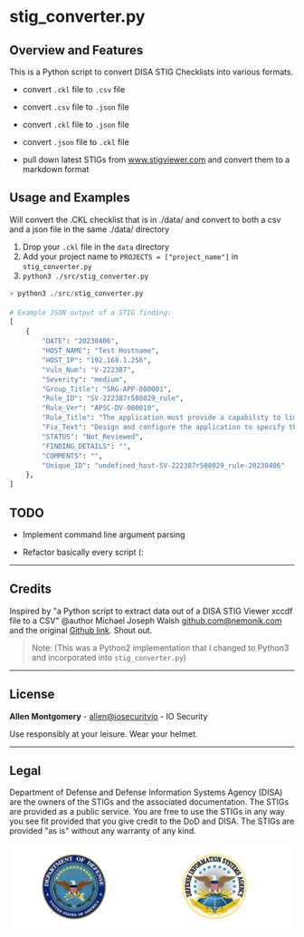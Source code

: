 # stig_converter.py

## Overview and Features

This is a Python script to convert DISA STIG Checklists into various formats.

- convert `.ckl` file to `.csv` file

- convert `.csv` file to `.json` file

- convert `.ckl` file to `.json` file

- convert `.json` file to `.ckl` file

- pull down latest STIGs from www.stigviewer.com and convert them to a markdown format

## Usage and Examples

Will convert the .CKL checklist that is in ./data/ and convert to both a csv and a json file in the same ./data/ directory

1. Drop your `.ckl` file in the `data` directory
2. Add your project name to `PROJECTS = ["project_name"]` in `stig_converter.py`
3. `python3 ./src/stig_converter.py`

```python
> python3 ./src/stig_converter.py

# Example JSON output of a STIG finding:
[
    {
        "DATE": "20230406",
        "HOST_NAME": "Test Hostname",
        "HOST_IP": "192.168.1.256",
        "Vuln_Num": "V-222387",
        "Severity": "medium",
        "Group_Title": "SRG-APP-000001",
        "Rule_ID": "SV-222387r508029_rule",
        "Rule_Ver": "APSC-DV-000010",
        "Rule_Title": "The application must provide a capability to limit the number of logon sessions per user.",
        "Fix_Text": "Design and configure the application to specify the number of logon sessions that are allowed per user.",
        "STATUS": "Not_Reviewed",
        "FINDING_DETAILS": "",
        "COMMENTS": "",
        "Unique_ID": "undefined_host-SV-222387r508029_rule-20230406"
    },
]
```

## TODO

- Implement command line argument parsing

- Refactor basically every script (:

---

## Credits

Inspired by "a Python script to extract data out of a DISA STIG Viewer xccdf file to a CSV" @author Michael Joseph Walsh <github.com@nemonik.com> and the original [Github link](https://gist.github.com/nemonik/951a0e55436e0708222b). Shout out.

> Note: (This was a Python2 implementation that I changed to Python3 and incorporated into `stig_converter.py`)

---

## License

**Allen Montgomery** - <allen@iosecurityio> - IO Security

Use responsibly at your leisure. Wear your helmet.

---

## Legal

Department of Defense and Defense Information Systems Agency (DISA) are the owners of the STIGs and the associated documentation. The STIGs are provided as a public service. You are free to use the STIGs in any way you see fit provided that you give credit to the DoD and DISA. The STIGs are provided "as is" without any warranty of any kind.

![DoD and DISA](./docs/DoD-DISA-logos-as-JPEG.jpg)
